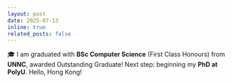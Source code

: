 ```yaml
---
layout: post
date: 2025-07-13
inline: true
related_posts: false
---
```


🎓 I am graduated with **BSc Computer Science** (First Class Honours) from **UNNC**, awarded Outstanding Graduate! Next step: beginning my **PhD at PolyU**. Hello, Hong Kong!
